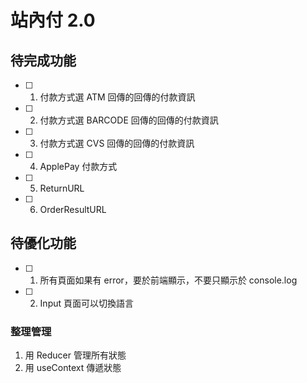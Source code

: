 # 站內付 2.0



## 待完成功能
- [ ] 1. 付款方式選 ATM 回傳的回傳的付款資訊
- [ ] 2. 付款方式選 BARCODE 回傳的回傳的付款資訊
- [ ] 3. 付款方式選 CVS 回傳的回傳的付款資訊
- [ ] 4. ApplePay 付款方式
- [ ] 5. ReturnURL
- [ ] 6. OrderResultURL

## 待優化功能
- [ ] 1. 所有頁面如果有 error，要於前端顯示，不要只顯示於 console.log
- [ ] 2. Input 頁面可以切換語言

### 整理管理
1. 用 Reducer 管理所有狀態
2. 用 useContext 傳遞狀態 